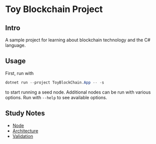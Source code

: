 # Toy Blockchain Project

## Intro

A sample project for learning about blockchain technology
and the C# language.

## Usage

First, run with

```powershell
dotnet run --project ToyBlockChain.App -- -s
```

to start running a seed node. Additional nodes can be
run with various options. Run with `--help` to see available options.

## Study Notes

* [Node](./Docs/Node.md)
* [Architecture](./Docs/Architecture.md)
* [Validation](./Docs/Validation.md)
